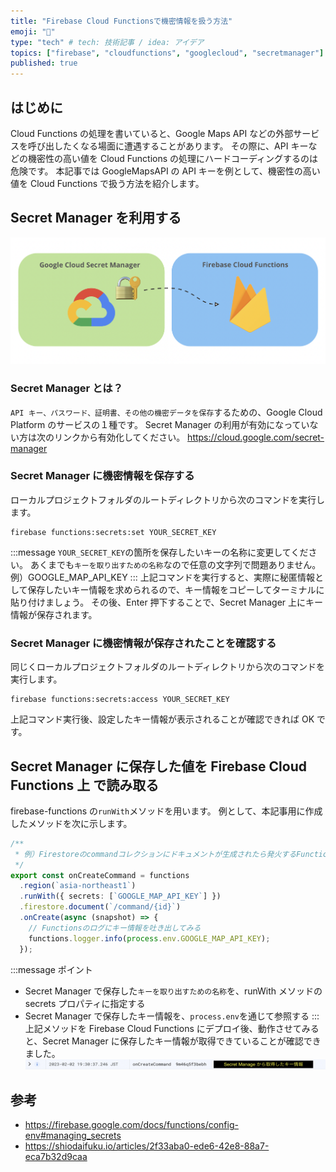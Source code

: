 ```yaml
---
title: "Firebase Cloud Functionsで機密情報を扱う方法"
emoji: "🔐"
type: "tech" # tech: 技術記事 / idea: アイデア
topics: ["firebase", "cloudfunctions", "googlecloud", "secretmanager"]
published: true
---
```


## はじめに

Cloud Functions の処理を書いていると、Google Maps API などの外部サービスを呼び出したくなる場面に遭遇することがあります。
その際に、API キーなどの機密性の高い値を Cloud Functions の処理にハードコーディングするのは危険です。
本記事では GoogleMapsAPI の API キーを例として、機密性の高い値を Cloud Functions で扱う方法を紹介します。

## Secret Manager を利用する

![firebase](/images/gcp_firebase.png)

### Secret Manager とは？

`API キー、パスワード、証明書、その他の機密データを保存`するための、Google Cloud Platform のサービスの１種です。
Secret Manager の利用が有効になっていない方は次のリンクから有効化してください。
<https://cloud.google.com/secret-manager>

### Secret Manager に機密情報を保存する

ローカルプロジェクトフォルダのルートディレクトリから次のコマンドを実行します。

```plain
firebase functions:secrets:set YOUR_SECRET_KEY
```

:::message
`YOUR_SECRET_KEY`の箇所を保存したいキーの名称に変更してください。
あくまでも`キーを取り出すための名称`なので任意の文字列で問題ありません。
例）GOOGLE_MAP_API_KEY
:::
上記コマンドを実行すると、実際に秘匿情報として保存したいキー情報を求められるので、キー情報をコピーしてターミナルに貼り付けましょう。
その後、Enter 押下することで、Secret Manager 上にキー情報が保存されます。

### Secret Manager に機密情報が保存されたことを確認する

同じくローカルプロジェクトフォルダのルートディレクトリから次のコマンドを実行します。

```plain
firebase functions:secrets:access YOUR_SECRET_KEY
```

上記コマンド実行後、設定したキー情報が表示されることが確認できれば OK です。

## Secret Manager に保存した値を Firebase Cloud Functions 上 で読み取る

firebase-functions の`runWith`メソッドを用います。
例として、本記事用に作成したメソッドを次に示します。

```typescript
/**
 * 例）Firestoreのcommandコレクションにドキュメントが生成されたら発火するFunction
 */
export const onCreateCommand = functions
  .region(`asia-northeast1`)
  .runWith({ secrets: [`GOOGLE_MAP_API_KEY`] })
  .firestore.document(`/command/{id}`)
  .onCreate(async (snapshot) => {
    // Functionsのログにキー情報を吐き出してみる
    functions.logger.info(process.env.GOOGLE_MAP_API_KEY);
  });
```

:::message
ポイント

- Secret Manager で保存した`キーを取り出すための名称`を、runWith メソッドの secrets プロパティに指定する
- Secret Manager で保存したキー情報を、`process.env`を通じて参照する
  :::
  上記メソッドを Firebase Cloud Functions にデプロイ後、動作させてみると、Secret Manager に保存したキー情報が取得できていることが確認できました。
  ![secret-manager](/images/secret_manager_key_value.png)

## 参考

- <https://firebase.google.com/docs/functions/config-env#managing_secrets>
- <https://shiodaifuku.io/articles/2f33aba0-ede6-42e8-88a7-eca7b32d9caa>
